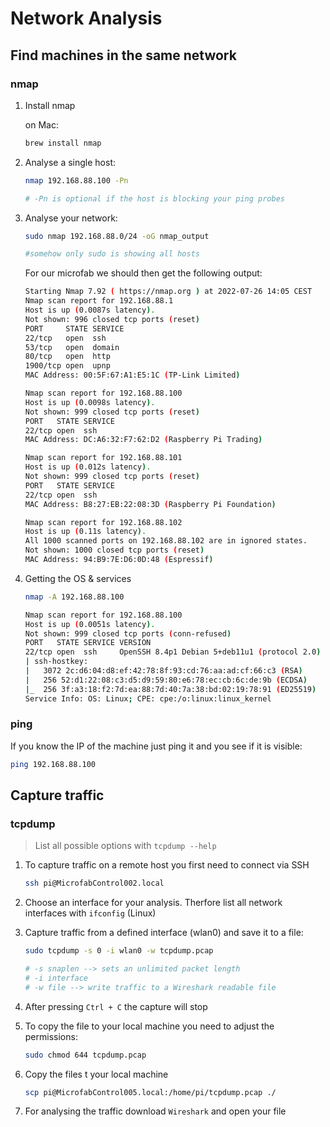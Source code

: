 # Network Analysis

## Find machines in the same network

### nmap

1. Install nmap

    on Mac:
    ```bash
    brew install nmap
    ```
   
2. Analyse a single host:

    ```bash
    nmap 192.168.88.100 -Pn
   
    # -Pn is optional if the host is blocking your ping probes
    ```
   
3. Analyse your network:

    ```bash
    sudo nmap 192.168.88.0/24 -oG nmap_output
   
    #somehow only sudo is showing all hosts
    ```
   
   For our microfab we should then get the following output:

    ```bash
    Starting Nmap 7.92 ( https://nmap.org ) at 2022-07-26 14:05 CEST
   Nmap scan report for 192.168.88.1
   Host is up (0.0087s latency).
   Not shown: 996 closed tcp ports (reset)
   PORT     STATE SERVICE
   22/tcp   open  ssh
   53/tcp   open  domain
   80/tcp   open  http
   1900/tcp open  upnp
   MAC Address: 00:5F:67:A1:E5:1C (TP-Link Limited)
   
   Nmap scan report for 192.168.88.100
   Host is up (0.0098s latency).
   Not shown: 999 closed tcp ports (reset)
   PORT   STATE SERVICE
   22/tcp open  ssh
   MAC Address: DC:A6:32:F7:62:D2 (Raspberry Pi Trading)
   
   Nmap scan report for 192.168.88.101
   Host is up (0.012s latency).
   Not shown: 999 closed tcp ports (reset)
   PORT   STATE SERVICE
   22/tcp open  ssh
   MAC Address: B8:27:EB:22:08:3D (Raspberry Pi Foundation)
   
   Nmap scan report for 192.168.88.102
   Host is up (0.11s latency).
   All 1000 scanned ports on 192.168.88.102 are in ignored states.
   Not shown: 1000 closed tcp ports (reset)
   MAC Address: 94:B9:7E:D6:0D:48 (Espressif)
    ```

4. Getting the OS & services

    ```bash
    nmap -A 192.168.88.100 
   
   Nmap scan report for 192.168.88.100
   Host is up (0.0051s latency).
   Not shown: 999 closed tcp ports (conn-refused)
   PORT   STATE SERVICE VERSION
   22/tcp open  ssh     OpenSSH 8.4p1 Debian 5+deb11u1 (protocol 2.0)
   | ssh-hostkey: 
   |   3072 2c:d6:04:d8:ef:42:78:8f:93:cd:76:aa:ad:cf:66:c3 (RSA)
   |   256 52:d1:22:08:c3:d5:d9:59:80:e6:78:ec:cb:6c:de:9b (ECDSA)
   |_  256 3f:a3:18:f2:7d:ea:88:7d:40:7a:38:bd:02:19:78:91 (ED25519)
   Service Info: OS: Linux; CPE: cpe:/o:linux:linux_kernel
    ```
   

### ping

If you know the IP of the machine just ping it and you see if it is visible:
```bash
ping 192.168.88.100
```

## Capture traffic

### tcpdump

   > List all possible options with `tcpdump --help`

1. To capture traffic on a remote host you first need to connect via SSH

   ```bash
   ssh pi@MicrofabControl002.local
   ```

2. Choose an interface for your analysis. Therfore list all network interfaces with `ifconfig` (Linux)

3. Capture traffic from a defined interface (wlan0) and save it to a file:

   ```bash
   sudo tcpdump -s 0 -i wlan0 -w tcpdump.pcap
   
   # -s snaplen --> sets an unlimited packet length
   # -i interface
   # -w file --> write traffic to a Wireshark readable file
   ```
   
4. After pressing `Ctrl + C` the capture will stop

5. To copy the file to your local machine you need to adjust the permissions:

   ```bash
   sudo chmod 644 tcpdump.pcap
   ```
   
6. Copy the files t your local machine

   ```bash
   scp pi@MicrofabControl005.local:/home/pi/tcpdump.pcap ./
   ```
7. For analysing the traffic download `Wireshark` and open your file



